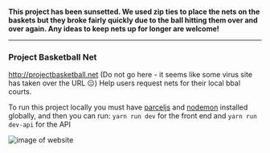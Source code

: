 **This project has been sunsetted. We used zip ties to place the nets on the baskets but they broke fairly quickly due to the ball hitting them over and over again. Any ideas to keep nets up for longer are welcome!**

--- 

### Project Basketball Net
http://projectbasketball.net (Do not go here - it seems like some virus site has taken over the URL 😑)
Help users request nets for their local bbal courts.

To run this project locally you must have [parceljs](https://github.com/parcel-bundler/parcel#getting-started) and [nodemon](https://github.com/remy/nodemon#installation) installed globally, and then you can run:
`yarn run dev` for the front end and
`yarn run dev-api` for the API

![image of website](http://alexhays.com/newer-projects/projectbballnet.png)
